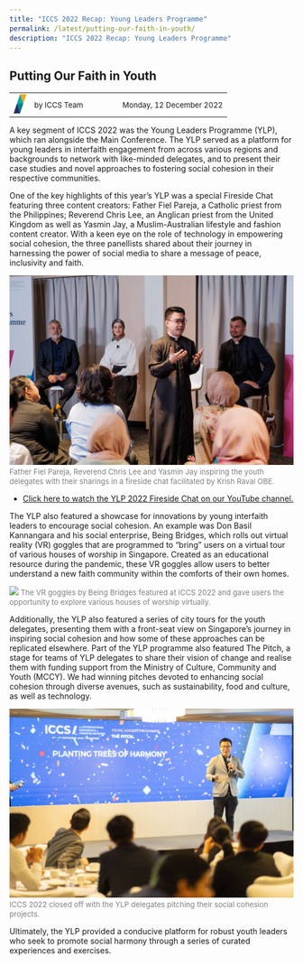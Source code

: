 ```yaml
---
title: "ICCS 2022 Recap: Young Leaders Programme"
permalink: /latest/putting-our-faith-in-youth/
description: "ICCS 2022 Recap: Young Leaders Programme"
---
```

## Putting Our Faith in Youth

<table>
 <tr>
	 <td><img src="/images/ICCS-parallelogram_narrow.png" style="width:23px"></td>
	 <td><font size="-1">by ICCS Team</font></td>
	 <td></td>
	 <td></td>
	 <td></td>
	 <td></td>
	 <td><font size="-1">Monday, 12 December 2022</font></td>
	</tr>
	<tr></tr>
</table>

A key segment of ICCS 2022 was the Young Leaders Programme (YLP), which ran alongside the Main Conference. The YLP served as a platform for young leaders in interfaith engagement from across various regions and backgrounds to network with like-minded delegates, and to present their case studies and novel approaches to fostering social cohesion in their respective communities.

One of the key highlights of this year’s YLP was a special Fireside Chat featuring three content creators: Father Fiel Pareja, a Catholic priest from the Philippines; Reverend Chris Lee, an Anglican priest from the United Kingdom as well as Yasmin Jay, a Muslim-Australian lifestyle and fashion content creator. With a keen eye on the role of technology in empowering social cohesion, the three panellists shared about their journey in harnessing the power of social media to share a message of peace, inclusivity and faith.

![](/images/ICCS__2022-09-07__14-22-27.jpg)
<font color = "grey"><font size="-1">Father Fiel Pareja, Reverend Chris Lee and Yasmin Jay inspiring the youth delegates with their sharings in a fireside chat facilitated by Krish Raval OBE.</font></font> 

* <a href="https://youtu.be/YxzsyKN3CQ0" target="_blank">Click here to watch the YLP 2022 Fireside Chat on our YouTube channel.</a> 

The YLP also featured a showcase for innovations by young interfaith leaders to encourage social cohesion. An example was Don Basil Kannangara and his social enterprise, Being Bridges, which rolls out virtual reality (VR) goggles that are programmed to “bring” users on a virtual tour of various houses of worship in Singapore. Created as an educational resource during the pandemic, these VR goggles allow users to better understand a new faith community within the comforts of their own homes.

![](/images/ICCS__2022-09-08__08-48-13.jpg)
<font color = "grey"><font size="-1">The VR goggles by Being Bridges featured at ICCS 2022 and gave users the opportunity to explore various houses of worship virtually.</font></font> 

Additionally, the YLP also featured a series of city tours for the youth delegates, presenting them with a front-seat view on Singapore’s journey in inspiring social cohesion and how some of these approaches can be replicated elsewhere. Part of the YLP programme also featured The Pitch, a stage for teams of YLP delegates to share their vision of change and realise them with funding support from the Ministry of Culture, Community and Youth (MCCY). We had winning pitches devoted to enhancing social cohesion through diverse avenues, such as sustainability, food and culture, as well as technology.

![](/images/ICCS__2022-09-08__18-37-00.jpg)
<font color = "grey"><font size="-1">ICCS 2022 closed off with the YLP delegates pitching their social cohesion projects.</font></font> 

Ultimately, the YLP provided a conducive platform for robust youth leaders who seek to promote social harmony through a series of curated experiences and exercises.